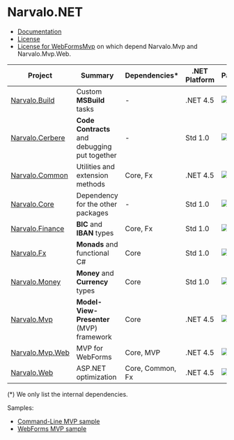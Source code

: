 Narvalo.NET
===========

- [Documentation](https://github.com/chtoucas/Narvalo.NET/tree/master/docs)
- [License](https://github.com/chtoucas/Narvalo.NET/tree/master/LICENSE.txt)
- [License for WebFormsMvp](https://github.com/chtoucas/Narvalo.NET/tree/master/LICENSE-WebFormsMvp.txt)
  on which depend Narvalo.Mvp and Narvalo.Mvp.Web.

Project | Summary | Dependencies* | .NET Platform | Package
--------|---------|---------------|---------------|--------
[Narvalo.Build](https://github.com/chtoucas/Narvalo.NET/tree/master/src/Narvalo.Build/) | Custom **MSBuild** tasks | - | .NET 4.5 | [![NuGet](https://img.shields.io/nuget/v/Narvalo.Build.svg)](https://www.nuget.org/packages/Narvalo.Build/)
[Narvalo.Cerbere](https://github.com/chtoucas/Cerbere) | **Code Contracts** and debugging put together | - | Std 1.0 |  [![NuGet](https://img.shields.io/nuget/v/Narvalo.Cerbere.svg)](https://www.nuget.org/packages/Narvalo.Cerbere/)
[Narvalo.Common](https://github.com/chtoucas/Narvalo.NET/tree/master/src/Narvalo.Common/) | Utilities and extension methods | Core, Fx | .NET 4.5 |  [![NuGet](https://img.shields.io/nuget/v/Narvalo.Common.svg)](https://www.nuget.org/packages/Narvalo.Common/)
[Narvalo.Core](https://github.com/chtoucas/Narvalo.NET/tree/master/src/Narvalo.Core/) | Dependency for the other packages | - | Std 1.0 |  [![NuGet](https://img.shields.io/nuget/v/Narvalo.Core.svg)](https://www.nuget.org/packages/Narvalo.Core/)
[Narvalo.Finance](https://github.com/chtoucas/Narvalo.NET/tree/master/src/Narvalo.Finance/) | **BIC** and **IBAN** types | Core, Fx | Std 1.0 |  [![NuGet](https://img.shields.io/nuget/v/Narvalo.Finance.svg)](https://www.nuget.org/packages/Narvalo.Finance/)
[Narvalo.Fx](https://github.com/chtoucas/Narvalo.NET/tree/master/src/Narvalo.Fx/) | **Monads** and functional C# | Core | Std 1.0 |  [![NuGet](https://img.shields.io/nuget/v/Narvalo.Fx.svg)](https://www.nuget.org/packages/Narvalo.Fx/)
[Narvalo.Money](https://github.com/chtoucas/Narvalo.NET/tree/master/src/Narvalo.Money/) | **Money** and **Currency** types | Core | Std 1.0 |  [![NuGet](https://img.shields.io/nuget/v/Narvalo.Money.svg)](https://www.nuget.org/packages/Narvalo.Money/)
[Narvalo.Mvp](https://github.com/chtoucas/Narvalo.NET/tree/master/src/Narvalo.Mvp/) | **Model-View-Presenter** (MVP) framework | Core | .NET 4.5 |  [![NuGet](https://img.shields.io/nuget/v/Narvalo.Mvp.svg)](https://www.nuget.org/packages/Narvalo.Mvp/)
[Narvalo.Mvp.Web](https://github.com/chtoucas/Narvalo.NET/tree/master/src/Narvalo.Mvp.Web/) | MVP for WebForms | Core, MVP | .NET 4.5 |  [![NuGet](https://img.shields.io/nuget/v/Narvalo.Mvp.Web.svg)](https://www.nuget.org/packages/Narvalo.Mvp.Web/)
[Narvalo.Web](https://github.com/chtoucas/Narvalo.NET/tree/master/src/Narvalo.Web/) | ASP.NET optimization | Core, Common, Fx | .NET 4.5 |  [![NuGet](https://img.shields.io/nuget/v/Narvalo.Web.svg)](https://www.nuget.org/packages/Narvalo.Web/)

(*) We only list the internal dependencies.

Samples:
  - [Command-Line MVP sample](https://github.com/chtoucas/Narvalo.NET/tree/master/samples/MvpCommandLine)
  - [WebForms MVP sample](https://github.com/chtoucas/Narvalo.NET/tree/master/samples/MvpWebForms)

